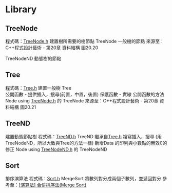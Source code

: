 # Library 

## TreeNode
程式碼：[TreeNode.h](TreeNode.h)
建置樹所需要的樹節點
TreeNode
	一般樹的節點
來源至：C++程式設計藝術 - 第20章 資料結構 圖20.20

TreeNodeND
	動態樹的節點

## Tree
程式碼：[Tree.h](Tree.h)
建置一般樹
Tree  
	公開函數 - 提供插入，搜尋(前置，中置，後置)
	保護函數 - 實線 公開函數的方法
Node
	using [TreeNode.h](TreeNode.h) 的 TreeNode
來源至：C++程式設計藝術 - 第20章 資料結構 圖20.21

## TreeND
建置動態節點樹
程式碼：[TreeND.h](TreeND.h)
TreeND   繼承自[Tree.h](Tree.h)
	複寫插入，搜尋 (用TreeNodeND，所以大致與Tree的方法一樣)
	新增Data 的印列與小數點的無效0的修正
Node
	using [TreeNodeND.h](TreeNodeND.h) 的 TreeNodeND

## Sort
排序演算法
程式碼：[Sort.h](Sort.h)
MergeSort
	將數列對分成兩個子數列，並遞回對分
參考至：[[演算法] 合併排序法(Merge Sort)](http://notepad.yehyeh.net/Content/Algorithm/Sort/Merge/Merge.php)
	